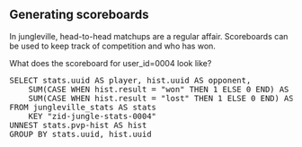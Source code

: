 ## Generating scoreboards

In jungleville, head-to-head matchups are a regular affair. Scoreboards can be used to keep track of competition and who has won. 

What does the scoreboard for user_id=0004 look like?

<pre id="example">
SELECT stats.uuid AS player, hist.uuid AS opponent, 
	SUM(CASE WHEN hist.result = "won" THEN 1 ELSE 0 END) AS wins, 
	SUM(CASE WHEN hist.result = "lost" THEN 1 ELSE 0 END) AS losses
FROM jungleville_stats AS stats 
	KEY "zid-jungle-stats-0004" 
UNNEST stats.pvp-hist AS hist
GROUP BY stats.uuid, hist.uuid
</pre>
